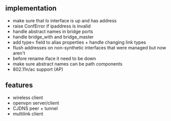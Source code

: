 ## implementation

* make sure that lo interface is up and has address
* raise ConfError if ipaddress is invalid
* handle abstract names in bridge ports
* handle bridge\_with and bridge\_master
* add type= field to alias properties + handle changing link types
* flush addresses on non-synthetic interfaces that were managed but now aren't
* before rename iface it need to be down
* make sure abstract names can be path components
* 802.11n/ac support (AP)

## features

* wireless client
* openvpn server/client
* CJDNS peer + tunnel
* multilink client
